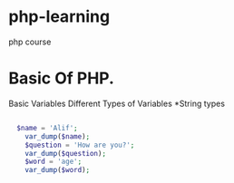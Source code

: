 # php-learning
php course
# Basic Of PHP.
Basic Variables
Different Types of Variables
*String types

```php

  $name = 'Alif';
	var_dump($name);
	$question = 'How are you?';
	var_dump($question);
	$word = 'age';
	var_dump($word);
	
```
  
  
